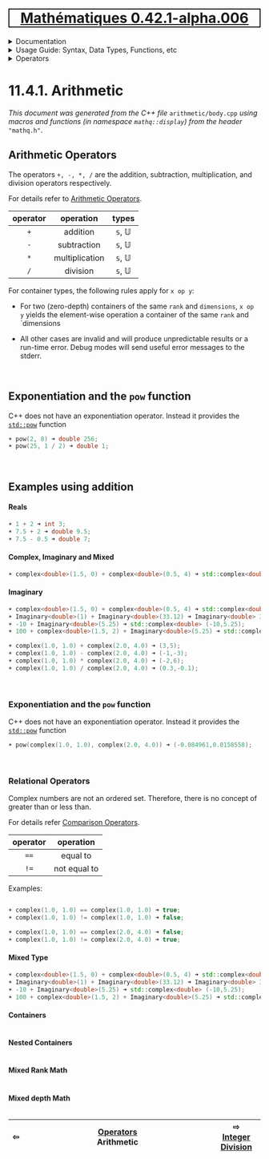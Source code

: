 [<h1 style='border: 2px solid; text-align: center'>Mathématiques 0.42.1-alpha.006</h1>](../../../../README.md)

<details>

<summary>Documentation</summary>

# [Documentation](../../../README.md)<br>
Chapter 1. [License](../../../license/README.md)<br>
Chapter 2. [About](../../../about/README.md)<br>
Chapter 3. [Why?](../../../why/README.md)<br>
Chapter 4. [Objectives](../../../objectives/README.md)<br>
Chapter 5. [Versioning](../../../versioning/README.md)<br>
Chapter 6. [Status & Release Notes](../../../status-release/README.md)<br>
Chapter 7. [Upcoming Development](../../../development-schedule/README.md)<br>
Chapter 8. [Introduction with Examples](../../../intro/README.md)<br>
Chapter 9. [Installation](../../../installation/README.md)<br>
Chapter 10. [Your First Mathématiques Project](../../../first-project/README.md)<br>
Chapter 11. _Usage Guide: Syntax, Data Types, Functions, etc_ <br>
Chapter 12. [Benchmarks](../../../benchmarks/README.md)<br>
Chapter 13. [Tests](../../../test/README.md)<br>
Chapter 14. [Developer Guide: Modifying and Extending Mathématiques](../../../developer-guide/README.md)<br>


</details>



<details>

<summary>Usage Guide: Syntax, Data Types, Functions, etc</summary>

# [11. Usage Guide: Syntax, Data Types, Functions, etc](../../README.md)<br>
11.1. [Usage Guide Notation](../../notation/README.md)<br>
11.2. [Scalar Types (Real, Imaginary, Complex & Quaternion)](../../numbers/README.md)<br>
11.3. [Container Types (Vector, Matrix & MultiArray)](../../multiarrays/README.md)<br>
11.4. _Operators_ <br>
11.5. [Functions](../../functions/README.md)<br>
11.6. [Linear Algebra](../../linear-algebra/README.md)<br>
11.7. [Indexing, Masks, and Sorting](../../indexing-sorting/README.md)<br>
11.8. [Ranges and Grids](../../ranges-grids/README.md)<br>
11.9. [Calculus](../../calculus/README.md)<br>
11.10. [Vector Calculus](../../vector-calculus/README.md)<br>
11.11. [MultiArray Calculus](../../tensor-calculus/README.md)<br>
11.12. [Display of Results](../../display/README.md)<br>
11.13. [FILE I/O](../../file-io/README.md)<br>
11.14. [Debug Modes](../../debug/README.md)<br>


</details>



<details>

<summary>Operators</summary>

# [11.4. Operators](../README.md)<br>

11.4.1. _Arithmetic_ <br>
11.4.2. [Integer Division](../integer-division/README.md)<br>
11.4.3. [Logic](../logic/README.md)<br>
11.4.4. [Relational](../relational/README.md)<br>


</details>



# 11.4.1. Arithmetic

_This document was generated from the C++ file_ `arithmetic/body.cpp` _using macros and functions (in namespace `mathq::display`) from the header_ `"mathq.h"`. 

## Arithmetic Operators
The operators `+, -, *, /` are the addition, subtraction, multiplication, and division operators respectively.

For details refer to [Arithmetic Operators](https://en.cppreference.com/w/cpp/language/operator_arithmetic).


| operator | operation | types | 
| :---: | :---: | :---: | 
| `+` | addition | 𝕤, 𝕌 | 
| `-` | subtraction | 𝕤, 𝕌 | 
| `*` | multiplication | 𝕤, 𝕌 | 
| `/` | division | 𝕤, 𝕌 | 

For container types, the following rules apply for `x op y`:

* For two (zero-depth) containers of the same `rank` and `dimensions`, `x op y` yields the element-wise operation a container of the same `rank` and `dimensions

* All other cases are invalid and will produce unpredictable results or a run-time error. Debug modes will send useful error messages to the stderr.


<br>

## Exponentiation and the `pow` function
C++ does not have an exponentiation operator.  Instead it provides the [`std::pow`](https://en.cppreference.com/w/cpp/numeric/math/div) function
```C++
☀ pow(2, 8) ➜ double 256;
☀ pow(25, 1 / 2) ➜ double 1;
```

<br>

## Examples using addition
#### Reals

```C++
☀ 1 + 2 ➜ int 3;
☀ 7.5 + 2 ➜ double 9.5;
☀ 7.5 - 0.5 ➜ double 7;
```

#### Complex, Imaginary and Mixed

```C++
☀ complex<double>(1.5, 0) + complex<double>(0.5, 4) ➜ std::complex<double> (2,4);
```

#### Imaginary

```C++
☀ complex<double>(1.5, 0) + complex<double>(0.5, 4) ➜ std::complex<double> (2,4);
☀ Imaginary<double>(1) + Imaginary<double>(33.12) ➜ Imaginary<double> 34.12i;
☀ -10 + Imaginary<double>(5.25) ➜ std::complex<double> (-10,5.25);
☀ 100 + complex<double>(1.5, 2) + Imaginary<double>(5.25) ➜ std::complex<double> (101.5,7.25);
```

```C++
☀ complex(1.0, 1.0) + complex(2.0, 4.0) ➜ (3,5);
☀ complex(1.0, 1.0) - complex(2.0, 4.0) ➜ (-1,-3);
☀ complex(1.0, 1.0) * complex(2.0, 4.0) ➜ (-2,6);
☀ complex(1.0, 1.0) / complex(2.0, 4.0) ➜ (0.3,-0.1);
```

<br>

### Exponentiation and the ```pow``` function
C++ does not have an exponentiation operator.  Instead it provides the [```std::pow```](https://en.cppreference.com/w/cpp/numeric/complex/div) function
```C++
☀ pow(complex(1.0, 1.0), complex(2.0, 4.0)) ➜ (-0.084961,0.0158558);
```

<br>

### Relational Operators
Complex numbers are not an ordered set.  Therefore, there is no concept of greater than or less than.

For details refer [Comparison Operators](https://en.cppreference.com/w/c/language/operator_comparison).


| operator | operation | 
| :---: | :---: | 
| `==` | equal to | 
| `!=` | not equal to | 

Examples:

```C++

☀ complex(1.0, 1.0) == complex(1.0, 1.0) ➜ true;
☀ complex(1.0, 1.0) != complex(1.0, 1.0) ➜ false;

☀ complex(1.0, 1.0) == complex(2.0, 4.0) ➜ false;
☀ complex(1.0, 1.0) != complex(2.0, 4.0) ➜ true;
```
#### Mixed Type

```C++
☀ complex<double>(1.5, 0) + complex<double>(0.5, 4) ➜ std::complex<double> (2,4);
☀ Imaginary<double>(1) + Imaginary<double>(33.12) ➜ Imaginary<double> 34.12i;
☀ -10 + Imaginary<double>(5.25) ➜ std::complex<double> (-10,5.25);
☀ 100 + complex<double>(1.5, 2) + Imaginary<double>(5.25) ➜ std::complex<double> (101.5,7.25);
```

#### Containers

```C++
```

#### Nested Containers

```C++
```

#### Mixed Rank Math

```C++
```

#### Mixed depth Math

```C++
```



| ⇦ <br />  | [Operators](../README.md)<br />Arithmetic<br /><img width=1000/> | ⇨ <br />[Integer Division](../integer-division/README.md)   |
| ------------ | :-------------------------------: | ------------ |

